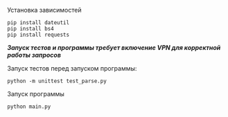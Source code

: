 Установка зависимостей
```
pip install dateutil
pip install bs4
pip install requests
```



***Запуск тестов и программы требует включение VPN для корректной работы запросов***



Запуск тестов перед запуском программы:
```
python -m unittest test_parse.py   
```

Запуск программы
```
python main.py
```
